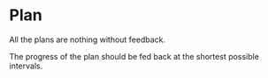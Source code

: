 # Plan

All the plans are nothing without feedback.

The progress of the plan should be fed back at the shortest possible intervals.